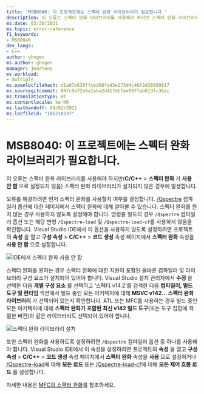 ```yaml
---
title: 'MSB8040: 이 프로젝트에는 스펙터 완화 라이브러리가 필요합니다.'
description: 이 오류는 스펙터 완화 라이브러리를 사용해야 하지만 스펙터 완화 라이브러리가 설치되어 있지 않은 경우에 발생합니다.
ms.date: 03/30/2021
ms.topic: error-reference
f1_keywords:
- MSB8040
dev_langs:
- C++
author: ghogen
ms.author: ghogen
manager: jmartens
ms.workload:
- multiple
ms.openlocfilehash: d1a07e630ffcbd68fed3e273d4c46f2d38989917
ms.sourcegitcommit: 80fc9a72e9a1aba2d417dbfee997fab013fc36ac
ms.translationtype: HT
ms.contentlocale: ko-KR
ms.lasthandoff: 04/02/2021
ms.locfileid: "106218237"
---
```

# <a name="msb8040-spectre-mitigated-libraries-are-required-for-this-project"></a>MSB8040: 이 프로젝트에는 스펙터 완화 라이브러리가 필요합니다.

이 오류는 스펙터 완화 라이브러리를 사용해야 하지만(**C/C++**  > **스펙터 완화** 가 **사용 안 함** 으로 설정되지 않음) 스펙터 완화 라이브러리가 설치되지 않은 경우에 발생합니다.

오류를 해결하려면 먼저 스펙터 완화를 사용할지 여부를 결정합니다. [/Qspectre](/cpp/build/reference/qspectre) 컴파일러 옵션에 대한 페이지에서 스펙터 완화에 대해 알아볼 수 있습니다. 스펙터 완화를 원치 않는 경우 사용하지 않도록 설정해야 합니다. 명령줄 빌드의 경우 `/Qspectre` 컴파일러 옵션 또는 해당 변형 `/Qspectre-load` 및 `/Qspectre-load-cf`를 사용하지 않음을 확인합니다. Visual Studio IDE에서 이 옵션을 사용하지 않도록 설정하려면 프로젝트의 **속성** 을 열고 **구성 속성** > **C/C++**  > **코드 생성** 속성 페이지에서 **스펙터 완화** 속성을 **사용 안 함** 으로 설정합니다.

![IDE에서 스펙터 완화 사용 안 함](../media/errors/spectre-disable.png)

 스펙터 완화를 원하는 경우 스펙터 완화에 대한 지원이 포함된 올바른 컴파일러 및 라이브러리 구성 요소가 설치되어 있어야 합니다. Visual Studio 설치 관리자에서 **수정** 을 선택한 다음 **개별 구성 요소** 를 선택하고 ‘스펙터 v14.2’를 검색한 다음 **컴파일러, 빌드 도구 및 런타임** 섹션에서 빌드 중인 모든 아키텍처에 대해 **MSVC v142… 스펙터 완화 라이브러리** 가 선택되어 있는지 확인합니다. ATL 또는 MFC를 사용하는 경우 빌드 중인 모든 아키텍처에 대해 **스펙터 완화가 포함된 최신 v142 빌드 도구**(또는 도구 집합에 적절한 버전)와 같은 라이브러리도 선택되어 있어야 합니다.

![스펙터 완화 라이브러리 설치](../media/errors/spectre-install-components.png)

또한 스펙터 완화를 사용하도록 설정하려면 `/Qspectre` 컴파일러 옵션 중 하나를 사용해야 합니다. Visual Studio IDE에서 이 속성을 설정하려면 프로젝트의 **속성** 을 열고 **구성 속성** > **C/C++**  > **코드 생성** 속성 페이지에서 **스펙터 완화** 속성을 **사용** 으로 설정하거나 [/Qspectre-load](/cpp/build/reference/qspectre-load)에 대해 **모든 로드** 또는 [/Qspectre-load-cf](/cpp/build/reference/qspectre-load-cf)에 대해 **모든 제어 흐름 로드** 를 설정합니다.

자세한 내용은 [MFC의 스펙터 완화](https://devblogs.microsoft.com/cppblog/spectre-mitigations-in-msvc/)를 참조하세요.

